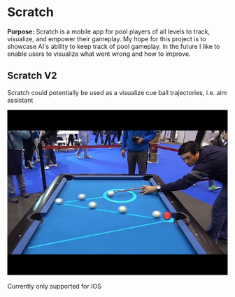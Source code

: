 # Scratch
**Purpose:** Scratch is a mobile app for pool players of all levels to track, visualize, and empower their gameplay. My hope for this project is to showcase AI's ability to keep track of pool gameplay. In the future I like to enable users to visualize what went wrong and how to improve.

## Scratch V2
Scratch could potentially be used as a visualize cue ball trajectories, i.e. aim assistant<br>

![alt text](assets/figures/future_goal.jpg)




Currently only supported for IOS

